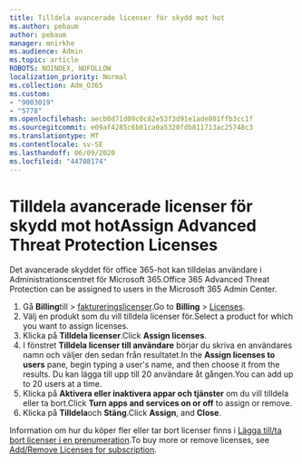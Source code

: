 ```yaml
---
title: Tilldela avancerade licenser för skydd mot hot
ms.author: pebaum
author: pebaum
manager: mnirkhe
ms.audience: Admin
ms.topic: article
ROBOTS: NOINDEX, NOFOLLOW
localization_priority: Normal
ms.collection: Adm_O365
ms.custom:
- "9003019"
- "5778"
ms.openlocfilehash: aecb0d71d09c0c82e53f3d91e1ade801ffb3cc1f
ms.sourcegitcommit: e09af4285c6b81ca0a5320fdb811713ac25748c3
ms.translationtype: MT
ms.contentlocale: sv-SE
ms.lasthandoff: 06/09/2020
ms.locfileid: "44708174"
---
```

# <a name="assign-advanced-threat-protection-licenses"></a><span data-ttu-id="23b97-102">Tilldela avancerade licenser för skydd mot hot</span><span class="sxs-lookup"><span data-stu-id="23b97-102">Assign Advanced Threat Protection Licenses</span></span>

<span data-ttu-id="23b97-103">Det avancerade skyddet för office 365-hot kan tilldelas användare i Administrationscentret för Microsoft 365.</span><span class="sxs-lookup"><span data-stu-id="23b97-103">Office 365 Advanced Threat Protection can be assigned to users in the Microsoft 365 Admin Center.</span></span>

1. <span data-ttu-id="23b97-104">Gå **Billing**till  >  [faktureringslicenser](https://go.microsoft.com/fwlink/p/?linkid=842264).</span><span class="sxs-lookup"><span data-stu-id="23b97-104">Go to **Billing** > [Licenses](https://go.microsoft.com/fwlink/p/?linkid=842264).</span></span>
2. <span data-ttu-id="23b97-105">Välj en produkt som du vill tilldela licenser för.</span><span class="sxs-lookup"><span data-stu-id="23b97-105">Select a product for which you want to assign licenses.</span></span>
3. <span data-ttu-id="23b97-106">Klicka på **Tilldela licenser**.</span><span class="sxs-lookup"><span data-stu-id="23b97-106">Click **Assign licenses**.</span></span>
4. <span data-ttu-id="23b97-107">I fönstret **Tilldela licenser till användare** börjar du skriva en användares namn och väljer den sedan från resultatet.</span><span class="sxs-lookup"><span data-stu-id="23b97-107">In the **Assign licenses to users**  pane, begin typing a user's name, and then choose it from the results.</span></span> <span data-ttu-id="23b97-108">Du kan lägga till upp till 20 användare åt gången.</span><span class="sxs-lookup"><span data-stu-id="23b97-108">You can add up to 20 users at a time.</span></span>
5. <span data-ttu-id="23b97-109">Klicka på **Aktivera eller inaktivera appar och tjänster** om du vill tilldela eller ta bort.</span><span class="sxs-lookup"><span data-stu-id="23b97-109">Click **Turn apps and services on or off**  to assign or remove.</span></span>
6. <span data-ttu-id="23b97-110">Klicka på **Tilldela**och **Stäng**.</span><span class="sxs-lookup"><span data-stu-id="23b97-110">Click **Assign**, and  **Close**.</span></span>

<span data-ttu-id="23b97-111">Information om hur du köper fler eller tar bort licenser finns i [Lägga till/ta bort licenser i en prenumeration](https://docs.microsoft.com/microsoft-365/commerce/licenses/buy-licenses?view=o365-worldwide#add-or-remove-licenses-for-your-business-subscription).</span><span class="sxs-lookup"><span data-stu-id="23b97-111">To buy more or remove licenses, see [Add/Remove Licenses for subscription](https://docs.microsoft.com/microsoft-365/commerce/licenses/buy-licenses?view=o365-worldwide#add-or-remove-licenses-for-your-business-subscription).</span></span>